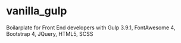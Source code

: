 # vanilla_gulp
Boilarplate for Front End developers with Gulp 3.9.1, FontAwesome 4, Bootstrap 4, JQuery, HTML5, SCSS
